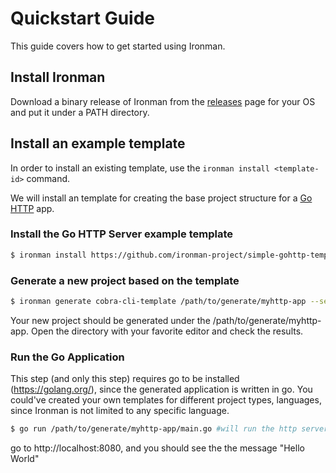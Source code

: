 # Quickstart Guide

This guide covers how to get started using Ironman.

## Install Ironman

Download a binary release of Ironman from the [releases](https://github.com/ironman-project/ironman/releases) page for your OS and put it under a PATH directory.

## Install an example template

In order to install an existing template, use the ```ironman install <template-id>``` command.

We will install an template for creating the base project structure for a  [Go HTTP](https://golang.org/pkg/net/http/) app.


### Install the Go HTTP Server example template

```bash
$ ironman install https://github.com/ironman-project/simple-gohttp-template.git
```

### Generate a new project based on the template

```bash
$ ironman generate cobra-cli-template /path/to/generate/myhttp-app --set cliName=mycli,projectName="My CLI",projectDescription="This is an example generated cobra cli project"
```

Your new project should be generated under the /path/to/generate/myhttp-app. Open the directory with your favorite editor and check the results.

### Run the Go Application

This step (and only this step) requires go to be installed (https://golang.org/), since the generated application is written in go. You could've created your own templates for different project types, languages, since Ironman is not limited to any specific language. 

```bash
$ go run /path/to/generate/myhttp-app/main.go #will run the http server
```

go to http://localhost:8080, and you should see the the message "Hello World"

